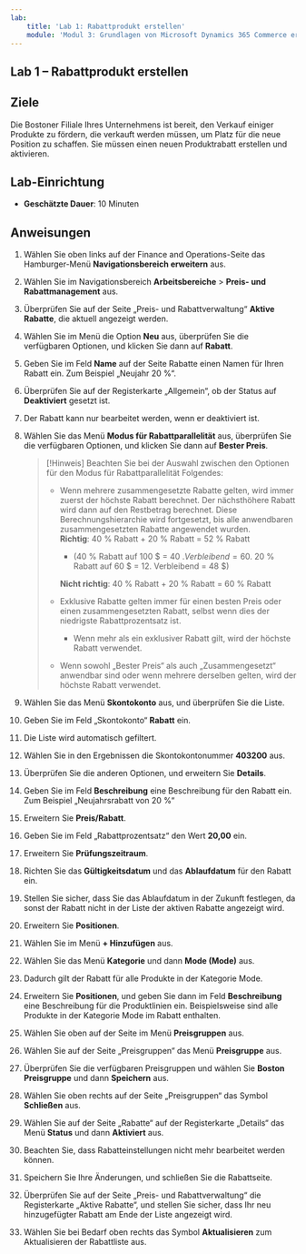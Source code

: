 ```yaml
---
lab:
    title: 'Lab 1: Rabattprodukt erstellen'
    module: 'Modul 3: Grundlagen von Microsoft Dynamics 365 Commerce erlernen'
---
```


## Lab 1 – Rabattprodukt erstellen

## Ziele

Die Bostoner Filiale Ihres Unternehmens ist bereit, den Verkauf einiger Produkte zu fördern, die verkauft werden müssen, um Platz für die neue Position zu schaffen. Sie müssen einen neuen Produktrabatt erstellen und aktivieren.

## Lab-Einrichtung

   - **Geschätzte Dauer**: 10 Minuten

## Anweisungen

1. Wählen Sie oben links auf der Finance and Operations-Seite das Hamburger-Menü **Navigationsbereich erweitern** aus.

1. Wählen Sie im Navigationsbereich **Arbeitsbereiche** > **Preis- und Rabattmanagement** aus.

1. Überprüfen Sie auf der Seite „Preis- und Rabattverwaltung“ **Aktive Rabatte**, die aktuell angezeigt werden.

1. Wählen Sie im Menü die Option **Neu** aus, überprüfen Sie die verfügbaren Optionen, und klicken Sie dann auf **Rabatt**.

1. Geben Sie im Feld **Name** auf der Seite Rabatte einen Namen für Ihren Rabatt ein. Zum Beispiel „Neujahr 20 %“.

1. Überprüfen Sie auf der Registerkarte „Allgemein“, ob der Status auf **Deaktiviert** gesetzt ist.

1. Der Rabatt kann nur bearbeitet werden, wenn er deaktiviert ist.

1. Wählen Sie das Menü **Modus für Rabattparallelität** aus, überprüfen Sie die verfügbaren Optionen, und klicken Sie dann auf **Bester Preis**.

    >[!Hinweis] Beachten Sie bei der Auswahl zwischen den Optionen für den Modus für Rabattparallelität Folgendes:
    >
    >  - Wenn mehrere zusammengesetzte Rabatte gelten, wird immer zuerst der höchste Rabatt berechnet.  Der nächsthöhere Rabatt wird dann auf den Restbetrag berechnet.  Diese Berechnungshierarchie wird fortgesetzt, bis alle anwendbaren zusammengesetzten Rabatte angewendet wurden.  
    >    **Richtig**: 40 % Rabatt + 20 % Rabatt = 52 % Rabatt  
    >      - (40 % Rabatt auf 100 $ = 40 $. Verbleibend = 60 $.  20 % Rabatt auf 60 $ = 12. Verbleibend = 48 $)  
    >
    >    **Nicht richtig**: 40 % Rabatt + 20 % Rabatt = 60 % Rabatt
    >
    >  - Exklusive Rabatte gelten immer für einen besten Preis oder einen zusammengesetzten Rabatt, selbst wenn dies der niedrigste Rabattprozentsatz ist.
    >    - Wenn mehr als ein exklusiver Rabatt gilt, wird der höchste Rabatt verwendet.
    >  - Wenn sowohl „Bester Preis“ als auch „Zusammengesetzt“ anwendbar sind oder wenn mehrere derselben gelten, wird der höchste Rabatt verwendet.

1. Wählen Sie das Menü **Skontokonto** aus, und überprüfen Sie die Liste.

1. Geben Sie im Feld „Skontokonto“ **Rabatt** ein.

1. Die Liste wird automatisch gefiltert.

1. Wählen Sie in den Ergebnissen die Skontokontonummer **403200** aus.

1. Überprüfen Sie die anderen Optionen, und erweitern Sie **Details**.

1. Geben Sie im Feld **Beschreibung** eine Beschreibung für den Rabatt ein. Zum Beispiel „Neujahrsrabatt von 20 %“

1. Erweitern Sie **Preis/Rabatt**.

1. Geben Sie im Feld „Rabattprozentsatz“ den Wert **20,00** ein.

1. Erweitern Sie **Prüfungszeitraum**.

1. Richten Sie das **Gültigkeitsdatum** und das **Ablaufdatum** für den Rabatt ein.

1. Stellen Sie sicher, dass Sie das Ablaufdatum in der Zukunft festlegen, da sonst der Rabatt nicht in der Liste der aktiven Rabatte angezeigt wird.

1. Erweitern Sie **Positionen**.

1. Wählen Sie im Menü **+ Hinzufügen** aus.

1. Wählen Sie das Menü **Kategorie** und dann **Mode (Mode)** aus.

1. Dadurch gilt der Rabatt für alle Produkte in der Kategorie Mode.

1. Erweitern Sie **Positionen**, und geben Sie dann im Feld **Beschreibung** eine Beschreibung für die Produktlinien ein. Beispielsweise sind alle Produkte in der Kategorie Mode im Rabatt enthalten.

1. Wählen Sie oben auf der Seite im Menü **Preisgruppen** aus.

1. Wählen Sie auf der Seite „Preisgruppen“ das Menü **Preisgruppe** aus.

1. Überprüfen Sie die verfügbaren Preisgruppen und wählen Sie **Boston Preisgruppe** und dann **Speichern** aus.

1. Wählen Sie oben rechts auf der Seite „Preisgruppen“ das Symbol **Schließen** aus.

1. Wählen Sie auf der Seite „Rabatte“ auf der Registerkarte „Details“ das Menü **Status** und dann **Aktiviert** aus.

1. Beachten Sie, dass Rabatteinstellungen nicht mehr bearbeitet werden können.

1. Speichern Sie Ihre Änderungen, und schließen Sie die Rabattseite.

1. Überprüfen Sie auf der Seite „Preis- und Rabattverwaltung“ die Registerkarte „Aktive Rabatte“, und stellen Sie sicher, dass Ihr neu hinzugefügter Rabatt am Ende der Liste angezeigt wird.

1. Wählen Sie bei Bedarf oben rechts das Symbol **Aktualisieren** zum Aktualisieren der Rabattliste aus.
